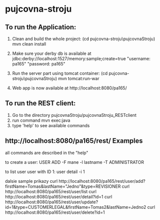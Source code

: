 pujcovna-stroju
===============

To run the Application:
-------------------------
1) Clean and build the whole project: (cd pujcovna-stroju\pujcovnaStroju)
     mvn clean install

2) Make sure your derby db is available at jdbc:derby://localhost:1527/memory:sample;create=true
           "username: pa165"
            "password: pa165"

3) Run the server part using tomcat container:
     (cd pujcovna-stroju\pujcovnaStroju)
     mvn tomcat:run-war

4) Web app is now available at http://localhost:8080/pa165/


To run the REST client:
-------------------------
1) Go to the directory pujcovnaStroju/pujcovnaStroju_RESTclient  
2) run command mvn exec:java  
3) type 'help' to see available commands  

http://localhost:8080/pa165/rest/
Examples
-------------------
all commands are described in the "help"

to create a user: USER ADD -F mane -l lastname -T ADMINISTRATOR 

to list user user with ID 1: user detail -i 1

dalsie sample prikazy
curl http://localhost:8080/pa165/rest/user/add?firstName=Tomas\&lastName="Jedno"\&type=REVISIONER
curl http://localhost:8080/pa165/rest/user/list
curl http://localhost:8080/pa165/rest/user/detail?id=1
curl http://localhost:8080/pa165/rest/user/update?id=1\&type=CUSTOMERLEGAL\&firstName=Tomas2\&lastName=Jedno2
curl http://localhost:8080/pa165/rest/user/delete?id=1
